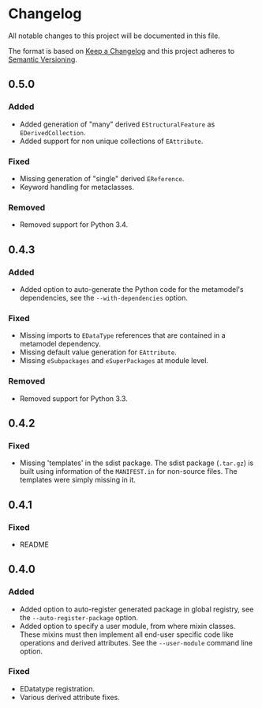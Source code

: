 # Changelog
All notable changes to this project will be documented in this file.

The format is based on [Keep a Changelog](http://keepachangelog.com/en/1.0.0/) and this project
adheres to [Semantic Versioning](http://semver.org/spec/v2.0.0.html).

## 0.5.0
### Added

- Added generation of "many" derived `EStructuralFeature` as `EDerivedCollection`.
- Added support for non unique collections of `EAttribute`.

### Fixed
- Missing generation of "single" derived `EReference`.
- Keyword handling for metaclasses.

### Removed
- Removed support for Python 3.4.


## 0.4.3
### Added

- Added option to auto-generate the Python code for the metamodel's dependencies,
  see the `--with-dependencies` option.

### Fixed
- Missing imports to `EDataType` references that are contained in a metamodel dependency.
- Missing default value generation for `EAttribute`.
- Missing `eSubpackages` and `eSuperPackages` at module level.

### Removed
- Removed support for Python 3.3.

## 0.4.2
### Fixed

- Missing 'templates' in the sdist package. The sdist package (`.tar.gz`) is
  built using information of the `MANIFEST.in` for non-source files. The
  templates were simply missing in it.

## 0.4.1
### Fixed

- README

## 0.4.0
### Added

- Added option to auto-register generated package in global registry, see the
  `--auto-register-package` option.
- Added option to specify a user module, from where mixin classes. These mixins must then implement
  all end-user specific code like operations and derived attributes. See the `--user-module`
  command line option.

### Fixed

- EDatatype registration.
- Various derived attribute fixes.
